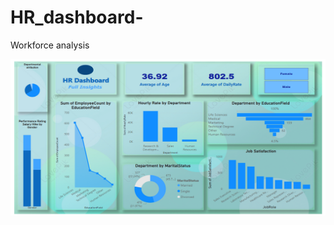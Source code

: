 # HR_dashboard-
Workforce analysis

<img align="center" alt="dataanalysis"  width = "1000" height = "250px" src="Screenshot 2023-12-07 171833.png">
